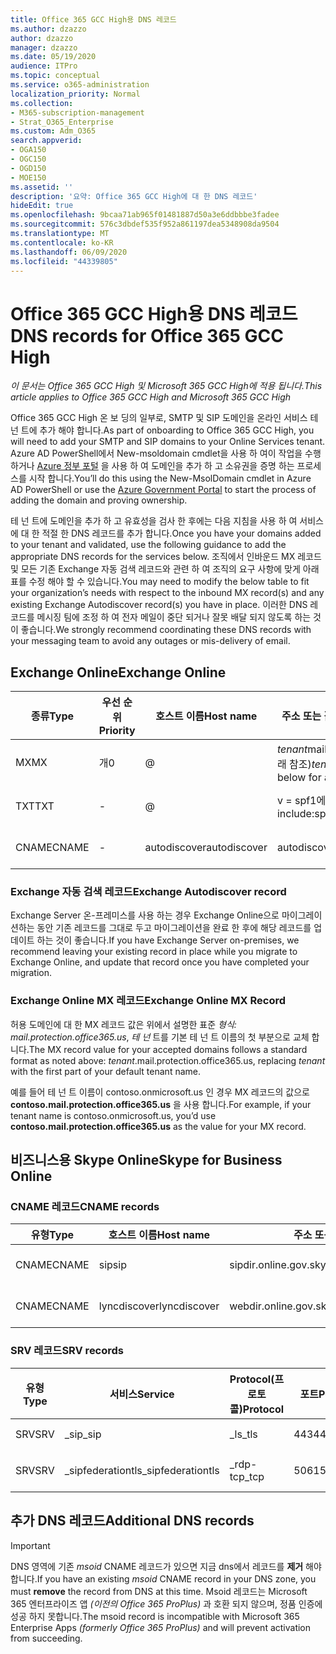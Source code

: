 ```yaml
---
title: Office 365 GCC High용 DNS 레코드
ms.author: dzazzo
author: dzazzo
manager: dzazzo
ms.date: 05/19/2020
audience: ITPro
ms.topic: conceptual
ms.service: o365-administration
localization_priority: Normal
ms.collection:
- M365-subscription-management
- Strat_O365_Enterprise
ms.custom: Adm_O365
search.appverid:
- OGA150
- OGC150
- OGD150
- MOE150
ms.assetid: ''
description: '요약: Office 365 GCC High에 대 한 DNS 레코드'
hideEdit: true
ms.openlocfilehash: 9bcaa71ab965f01481887d50a3e6ddbbbe3fadee
ms.sourcegitcommit: 576c3dbdef535f952a861197dea5348908da9504
ms.translationtype: MT
ms.contentlocale: ko-KR
ms.lasthandoff: 06/09/2020
ms.locfileid: "44339805"
---
```

# <a name="dns-records-for-office-365-gcc-high"></a><span data-ttu-id="f9db6-103">Office 365 GCC High용 DNS 레코드</span><span class="sxs-lookup"><span data-stu-id="f9db6-103">DNS records for Office 365 GCC High</span></span>

<span data-ttu-id="f9db6-104">*이 문서는 Office 365 GCC High 및 Microsoft 365 GCC High에 적용 됩니다.*</span><span class="sxs-lookup"><span data-stu-id="f9db6-104">*This article applies to Office 365 GCC High and Microsoft 365 GCC High*</span></span>

<span data-ttu-id="f9db6-105">Office 365 GCC High 온 보 딩의 일부로, SMTP 및 SIP 도메인을 온라인 서비스 테 넌 트에 추가 해야 합니다.</span><span class="sxs-lookup"><span data-stu-id="f9db6-105">As part of onboarding to Office 365 GCC High, you will need to add your SMTP and SIP domains to your Online Services tenant.</span></span>  <span data-ttu-id="f9db6-106">Azure AD PowerShell에서 New-msoldomain cmdlet을 사용 하 여이 작업을 수행 하거나 [Azure 정부 포털](https://portal.azure.us) 을 사용 하 여 도메인을 추가 하 고 소유권을 증명 하는 프로세스를 시작 합니다.</span><span class="sxs-lookup"><span data-stu-id="f9db6-106">You’ll do this using the New-MsolDomain cmdlet in Azure AD PowerShell or use the [Azure Government Portal](https://portal.azure.us) to start the process of adding the domain and proving ownership.</span></span>

<span data-ttu-id="f9db6-107">테 넌 트에 도메인을 추가 하 고 유효성을 검사 한 후에는 다음 지침을 사용 하 여 서비스에 대 한 적절 한 DNS 레코드를 추가 합니다.</span><span class="sxs-lookup"><span data-stu-id="f9db6-107">Once you have your domains added to your tenant and validated, use the following guidance to add the appropriate DNS records for the services below.</span></span>  <span data-ttu-id="f9db6-108">조직에서 인바운드 MX 레코드 및 모든 기존 Exchange 자동 검색 레코드와 관련 하 여 조직의 요구 사항에 맞게 아래 표를 수정 해야 할 수 있습니다.</span><span class="sxs-lookup"><span data-stu-id="f9db6-108">You may need to modify the below table to fit your organization’s needs with respect to the inbound MX record(s) and any existing Exchange Autodiscover record(s) you have in place.</span></span>  <span data-ttu-id="f9db6-109">이러한 DNS 레코드를 메시징 팀에 조정 하 여 전자 메일이 중단 되거나 잘못 배달 되지 않도록 하는 것이 좋습니다.</span><span class="sxs-lookup"><span data-stu-id="f9db6-109">We strongly recommend coordinating these DNS records with your messaging team to avoid any outages or mis-delivery of email.</span></span>

## <a name="exchange-online"></a><span data-ttu-id="f9db6-110">Exchange Online</span><span class="sxs-lookup"><span data-stu-id="f9db6-110">Exchange Online</span></span>

| <span data-ttu-id="f9db6-111">종류</span><span class="sxs-lookup"><span data-stu-id="f9db6-111">Type</span></span> | <span data-ttu-id="f9db6-112">우선 순위</span><span class="sxs-lookup"><span data-stu-id="f9db6-112">Priority</span></span> | <span data-ttu-id="f9db6-113">호스트 이름</span><span class="sxs-lookup"><span data-stu-id="f9db6-113">Host name</span></span> | <span data-ttu-id="f9db6-114">주소 또는 값을 가리킵니다.</span><span class="sxs-lookup"><span data-stu-id="f9db6-114">Points to address or value</span></span> | <span data-ttu-id="f9db6-115">TTL</span><span class="sxs-lookup"><span data-stu-id="f9db6-115">TTL</span></span> |
| --- | --- | --- | --- | --- |
| <span data-ttu-id="f9db6-116">MX</span><span class="sxs-lookup"><span data-stu-id="f9db6-116">MX</span></span> | <span data-ttu-id="f9db6-117">개</span><span class="sxs-lookup"><span data-stu-id="f9db6-117">0</span></span> | @ | <span data-ttu-id="f9db6-118">*tenant*mail.protection.office365.us (자세한 내용은 아래 참조)</span><span class="sxs-lookup"><span data-stu-id="f9db6-118">*tenant*.mail.protection.office365.us (see below for additional details)</span></span> | <span data-ttu-id="f9db6-119">1 Hour</span><span class="sxs-lookup"><span data-stu-id="f9db6-119">1 Hour</span></span> |
| <span data-ttu-id="f9db6-120">TXT</span><span class="sxs-lookup"><span data-stu-id="f9db6-120">TXT</span></span> | - | @ | <span data-ttu-id="f9db6-121">v = spf1에는 office365-all을 포함 합니다.</span><span class="sxs-lookup"><span data-stu-id="f9db6-121">v=spf1 include:spf.protection.office365.us -all</span></span> | <span data-ttu-id="f9db6-122">1 Hour</span><span class="sxs-lookup"><span data-stu-id="f9db6-122">1 Hour</span></span> |
| <span data-ttu-id="f9db6-123">CNAME</span><span class="sxs-lookup"><span data-stu-id="f9db6-123">CNAME</span></span> | - | <span data-ttu-id="f9db6-124">autodiscover</span><span class="sxs-lookup"><span data-stu-id="f9db6-124">autodiscover</span></span> | <span data-ttu-id="f9db6-125">autodiscover.office365.us</span><span class="sxs-lookup"><span data-stu-id="f9db6-125">autodiscover.office365.us</span></span> | <span data-ttu-id="f9db6-126">1 Hour</span><span class="sxs-lookup"><span data-stu-id="f9db6-126">1 Hour</span></span> |

### <a name="exchange-autodiscover-record"></a><span data-ttu-id="f9db6-127">Exchange 자동 검색 레코드</span><span class="sxs-lookup"><span data-stu-id="f9db6-127">Exchange Autodiscover record</span></span>

<span data-ttu-id="f9db6-128">Exchange Server 온-프레미스를 사용 하는 경우 Exchange Online으로 마이그레이션하는 동안 기존 레코드를 그대로 두고 마이그레이션을 완료 한 후에 해당 레코드를 업데이트 하는 것이 좋습니다.</span><span class="sxs-lookup"><span data-stu-id="f9db6-128">If you have Exchange Server on-premises, we recommend leaving your existing record in place while you migrate to Exchange Online, and update that record once you have completed your migration.</span></span> 

### <a name="exchange-online-mx-record"></a><span data-ttu-id="f9db6-129">Exchange Online MX 레코드</span><span class="sxs-lookup"><span data-stu-id="f9db6-129">Exchange Online MX Record</span></span>

<span data-ttu-id="f9db6-130">허용 도메인에 대 한 MX 레코드 값은 위에서 설명한 표준 *형식: mail.protection.office365.us*, *테 넌* 트를 기본 테 넌 트 이름의 첫 부분으로 교체 합니다.</span><span class="sxs-lookup"><span data-stu-id="f9db6-130">The MX record value for your accepted domains follows a standard format as noted above: *tenant*.mail.protection.office365.us, replacing *tenant* with the first part of your default tenant name.</span></span>

<span data-ttu-id="f9db6-131">예를 들어 테 넌 트 이름이 contoso.onmicrosoft.us 인 경우 MX 레코드의 값으로 **contoso.mail.protection.office365.us** 을 사용 합니다.</span><span class="sxs-lookup"><span data-stu-id="f9db6-131">For example, if your tenant name is contoso.onmicrosoft.us, you’d use **contoso.mail.protection.office365.us** as the value for your MX record.</span></span>

## <a name="skype-for-business-online"></a><span data-ttu-id="f9db6-132">비즈니스용 Skype Online</span><span class="sxs-lookup"><span data-stu-id="f9db6-132">Skype for Business Online</span></span>

### <a name="cname-records"></a><span data-ttu-id="f9db6-133">CNAME 레코드</span><span class="sxs-lookup"><span data-stu-id="f9db6-133">CNAME records</span></span>

| <span data-ttu-id="f9db6-134">유형</span><span class="sxs-lookup"><span data-stu-id="f9db6-134">Type</span></span> | <span data-ttu-id="f9db6-135">호스트 이름</span><span class="sxs-lookup"><span data-stu-id="f9db6-135">Host name</span></span> | <span data-ttu-id="f9db6-136">주소 또는 값을 가리킵니다.</span><span class="sxs-lookup"><span data-stu-id="f9db6-136">Points to address or value</span></span> | <span data-ttu-id="f9db6-137">TTL</span><span class="sxs-lookup"><span data-stu-id="f9db6-137">TTL</span></span> |
| --- | --- | --- | --- |
| <span data-ttu-id="f9db6-138">CNAME</span><span class="sxs-lookup"><span data-stu-id="f9db6-138">CNAME</span></span> | <span data-ttu-id="f9db6-139">sip</span><span class="sxs-lookup"><span data-stu-id="f9db6-139">sip</span></span> | <span data-ttu-id="f9db6-140">sipdir.online.gov.skypeforbusiness.us</span><span class="sxs-lookup"><span data-stu-id="f9db6-140">sipdir.online.gov.skypeforbusiness.us</span></span> | <span data-ttu-id="f9db6-141">1 Hour</span><span class="sxs-lookup"><span data-stu-id="f9db6-141">1 Hour</span></span> |
| <span data-ttu-id="f9db6-142">CNAME</span><span class="sxs-lookup"><span data-stu-id="f9db6-142">CNAME</span></span> | <span data-ttu-id="f9db6-143">lyncdiscover</span><span class="sxs-lookup"><span data-stu-id="f9db6-143">lyncdiscover</span></span> | <span data-ttu-id="f9db6-144">webdir.online.gov.skypeforbusiness.us</span><span class="sxs-lookup"><span data-stu-id="f9db6-144">webdir.online.gov.skypeforbusiness.us</span></span> | <span data-ttu-id="f9db6-145">1 Hour</span><span class="sxs-lookup"><span data-stu-id="f9db6-145">1 Hour</span></span> |

### <a name="srv-records"></a><span data-ttu-id="f9db6-146">SRV 레코드</span><span class="sxs-lookup"><span data-stu-id="f9db6-146">SRV records</span></span>

| <span data-ttu-id="f9db6-147">유형</span><span class="sxs-lookup"><span data-stu-id="f9db6-147">Type</span></span> | <span data-ttu-id="f9db6-148">서비스</span><span class="sxs-lookup"><span data-stu-id="f9db6-148">Service</span></span> | <span data-ttu-id="f9db6-149">Protocol(프로토콜)</span><span class="sxs-lookup"><span data-stu-id="f9db6-149">Protocol</span></span> | <span data-ttu-id="f9db6-150">포트</span><span class="sxs-lookup"><span data-stu-id="f9db6-150">Port</span></span> | <span data-ttu-id="f9db6-151">가중치</span><span class="sxs-lookup"><span data-stu-id="f9db6-151">Weight</span></span> | <span data-ttu-id="f9db6-152">우선 순위</span><span class="sxs-lookup"><span data-stu-id="f9db6-152">Priority</span></span> | <span data-ttu-id="f9db6-153">이름</span><span class="sxs-lookup"><span data-stu-id="f9db6-153">Name</span></span> | <span data-ttu-id="f9db6-154">Target(대상)</span><span class="sxs-lookup"><span data-stu-id="f9db6-154">Target</span></span> | <span data-ttu-id="f9db6-155">TTL</span><span class="sxs-lookup"><span data-stu-id="f9db6-155">TTL</span></span> |
| --- | --- | --- | --- | --- | --- | --- | --- | --- |
| <span data-ttu-id="f9db6-156">SRV</span><span class="sxs-lookup"><span data-stu-id="f9db6-156">SRV</span></span> | <span data-ttu-id="f9db6-157">\_sip</span><span class="sxs-lookup"><span data-stu-id="f9db6-157">\_sip</span></span> | <span data-ttu-id="f9db6-158">\_ls</span><span class="sxs-lookup"><span data-stu-id="f9db6-158">\_tls</span></span> | <span data-ttu-id="f9db6-159">443</span><span class="sxs-lookup"><span data-stu-id="f9db6-159">443</span></span> | <span data-ttu-id="f9db6-160">1 </span><span class="sxs-lookup"><span data-stu-id="f9db6-160">1</span></span> | <span data-ttu-id="f9db6-161">100</span><span class="sxs-lookup"><span data-stu-id="f9db6-161">100</span></span> | @ | <span data-ttu-id="f9db6-162">sipdir.online.gov.skypeforbusiness.us</span><span class="sxs-lookup"><span data-stu-id="f9db6-162">sipdir.online.gov.skypeforbusiness.us</span></span> | <span data-ttu-id="f9db6-163">1시간</span><span class="sxs-lookup"><span data-stu-id="f9db6-163">1 Hour</span></span> |
| <span data-ttu-id="f9db6-164">SRV</span><span class="sxs-lookup"><span data-stu-id="f9db6-164">SRV</span></span> | <span data-ttu-id="f9db6-165">\_sipfederationtls</span><span class="sxs-lookup"><span data-stu-id="f9db6-165">\_sipfederationtls</span></span> | <span data-ttu-id="f9db6-166">\_rdp-tcp</span><span class="sxs-lookup"><span data-stu-id="f9db6-166">\_tcp</span></span> | <span data-ttu-id="f9db6-167">5061</span><span class="sxs-lookup"><span data-stu-id="f9db6-167">5061</span></span> | <span data-ttu-id="f9db6-168">1 </span><span class="sxs-lookup"><span data-stu-id="f9db6-168">1</span></span> | <span data-ttu-id="f9db6-169">100</span><span class="sxs-lookup"><span data-stu-id="f9db6-169">100</span></span> | @ | <span data-ttu-id="f9db6-170">sipfed.online.gov.skypeforbusiness.us</span><span class="sxs-lookup"><span data-stu-id="f9db6-170">sipfed.online.gov.skypeforbusiness.us</span></span> | <span data-ttu-id="f9db6-171">1 Hour</span><span class="sxs-lookup"><span data-stu-id="f9db6-171">1 Hour</span></span> |

## <a name="additional-dns-records"></a><span data-ttu-id="f9db6-172">추가 DNS 레코드</span><span class="sxs-lookup"><span data-stu-id="f9db6-172">Additional DNS records</span></span>

> [!IMPORTANT]
> <span data-ttu-id="f9db6-173">DNS 영역에 기존 *msoid* CNAME 레코드가 있으면 지금 dns에서 레코드를 **제거** 해야 합니다.</span><span class="sxs-lookup"><span data-stu-id="f9db6-173">If you have an existing *msoid* CNAME record in your DNS zone, you must **remove** the record from DNS at this time.</span></span>  <span data-ttu-id="f9db6-174">Msoid 레코드는 Microsoft 365 엔터프라이즈 앱 *(이전의 Office 365 ProPlus)* 과 호환 되지 않으며, 정품 인증에 성공 하지 못합니다.</span><span class="sxs-lookup"><span data-stu-id="f9db6-174">The msoid record is incompatible with Microsoft 365 Enterprise Apps *(formerly Office 365 ProPlus)* and will prevent activation from succeeding.</span></span>
